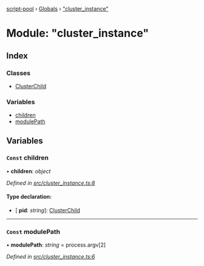 [script-pool](../README.md) › [Globals](../globals.md) › ["cluster_instance"](_cluster_instance_.md)

# Module: "cluster_instance"

## Index

### Classes

* [ClusterChild](../classes/_cluster_instance_.clusterchild.md)

### Variables

* [children](_cluster_instance_.md#const-children)
* [modulePath](_cluster_instance_.md#const-modulepath)

## Variables

### `Const` children

• **children**: *object*

*Defined in [src/cluster_instance.ts:8](https://github.com/claukers/script-pool/blob/4ec84bc/src/cluster_instance.ts#L8)*

#### Type declaration:

* \[ **pid**: *string*\]: [ClusterChild](../classes/_cluster_instance_.clusterchild.md)

___

### `Const` modulePath

• **modulePath**: *string* = process.argv[2]

*Defined in [src/cluster_instance.ts:6](https://github.com/claukers/script-pool/blob/4ec84bc/src/cluster_instance.ts#L6)*
